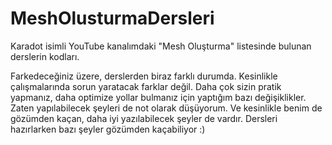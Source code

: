 # MeshOlusturmaDersleri
Karadot isimli YouTube kanalımdaki "Mesh Oluşturma" listesinde bulunan derslerin kodları.

Farkedeceğiniz üzere, derslerden biraz farklı durumda. Kesinlikle çalışmalarında sorun yaratacak farklar değil. Daha çok sizin pratik yapmanız, daha optimize yollar bulmanız için yaptığım bazı değişiklikler. Zaten yapılabilecek şeyleri de not olarak düşüyorum. Ve kesinlikle benim de gözümden kaçan, daha iyi yazılabilecek şeyler de vardır. Dersleri hazırlarken bazı şeyler gözümden kaçabiliyor :)
